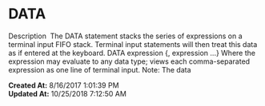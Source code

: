 # DATA

Description  The DATA statement stacks the series of expressions on a terminal input FIFO stack. Terminal input statements will then treat this data as if entered at the keyboard. DATA expression {, expression ...} Where the expression may evaluate to any data type; views each comma-separated expression as one line of terminal input. Note: The data   

**Created At:** 8/16/2017 1:01:39 PM  
**Updated At:** 10/25/2018 7:12:50 AM  

